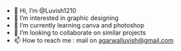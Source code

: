 - 👋 Hi, I’m @Luvish1210
- 👀 I’m interested in graphic designing
- 🌱 I’m currently learning canva and photoshop
- 💞️ I’m looking to collaborate on similar projects
- 📫 How to reach me : mail on agarwalluvish@gmail.com

<!---
Luvish1210/Luvish1210 is a ✨ special ✨ repository because its `README.md` (this file) appears on your GitHub profile.
You can click the Preview link to take a look at your changes.
--->
